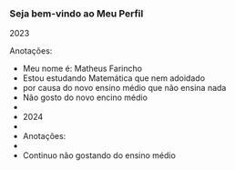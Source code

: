 ### Seja bem-vindo ao Meu Perfil 

2023

Anotações:

- Meu nome é: Matheus Farincho
- Estou estudando Matemática que nem adoidado
- por causa do novo ensino médio que não ensina nada
- Não gosto do novo encino médio
- 
- 2024
- 
- Anotações:
- 
- Continuo não gostando do ensino médio

